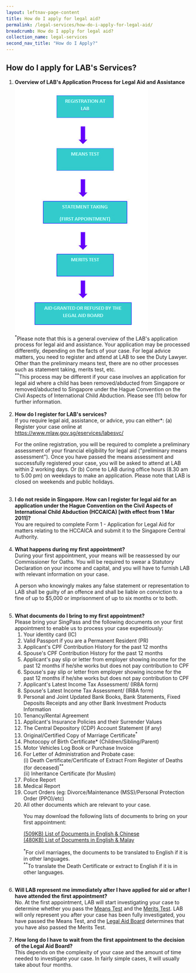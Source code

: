 ```yaml
---
layout: leftnav-page-content
title: How do I apply for legal aid?
permalink: /legal-services/how-do-i-apply-for-legal-aid/
breadcrumb: How do I apply for legal aid?
collection_name: legal-services
second_nav_title: "How do I Apply?"
---
```


How do I apply for LAB's Services?
---

<style>
ol li .image{width:364px; height:679px;}
  
ol li .image img{max-width:100%;}
</style>

<ol>
  <li>
    <b>Overview of LAB's Application Process for Legal Aid and Assistance</b><br>
    <div class="image"><img src="/images/legal-aid-overview.jpg/" alt="Overview of legal Aid Process" title="Overview"></div>
    <sup>*</sup>Please note that this is a general overview of the LAB's application process for legal aid and assistance. Your application may be processed differently, depending on the facts of your case.
    For legal advice matters, you need to register and attend at LAB to see the Duty Lawyer. Other than the preliminary means test, there are no other processes such as statement taking, merits test, etc.<br>
    <sup>**</sup>This process may be different if your case involves an application for legal aid where a child has been removed/abducted from Singapore or removed/abducted to Singapore under the Hague Convention on the Civil Aspects of International Child Abduction.
  Please see (11) below for further information.</li><br>
  <li>
    <b>How do I register for LAB's services?</b><br>
    If you require legal aid, assistance, or advice, you can either*:
    (a) Register your case online at <a href="https://www.mlaw.gov.sg/eservices/labesvc/">https://www.mlaw.gov.sg/eservices/labesvc/</a>
    <p>For the online registration, you will be required to complete a preliminary assessment of your financial eligibility for legal aid ("preliminary means assessment"). Once you have passed the means assessment and successfully registered your case, you will be asked to attend at LAB within 2 working days. 
    Or
    (b) Come to LAB during office hours (8.30 am to 5.00 pm) on weekdays to make an application. Please note that LAB is closed on weekends and public holidays.</p>
  </li><br>
  <li>
    <b>I do not reside in Singapore. How can I register for legal aid for an application under the Hague Convention on the Civil Aspects of International Child Abduction (HCCAICA) [with effect from 1 Mar 2011]?</b><br>
    You are required to complete Form 1 - Application for Legal Aid for matters relating to the HCCAICA and submit it to the Singapore Central Authority.
  </li><br>
  <li>
    <b>What happens during my first appointment?</b><br>
    During your first appointment, your means will be reassessed by our Commissioner for Oaths. You will be required to swear a Statutory Declaration on your income and capital, and you will have to furnish LAB with relevant information on your case.
    <p>A person who knowingly makes any false statement or representation to LAB shall be guilty of an offence and shall be liable on conviction to a fine of up to $5,000 or imprisonment of up to six months or to both.</p>
  </li><br>
  <li>
    <b>What documents do I bring to my first appointment?</b><br>
    Please bring your SingPass and the following documents on your first appointment to enable us to process your case expeditiously:
    <ol>
      <li>Your identity card (IC)</li>
      <li>Valid Passport if you are a Permanent Resident (PR)</li>
      <li>Applicant's CPF Contribution History for the past 12 months</li>
      <li>Spouse's CPF Contribution History for the past 12 months</li>
      <li>Applicant's pay slip or letter from employer showing income for the past 12 months if he/she works but does not pay contribution to CPF</li>
      <li>Spouse's pay slip or letter from employer showing income for the past 12 months if he/she works but does not pay contribution to CPF</li>
      <li>Applicant's Latest Income Tax Assessment/ (IR8A form)</li>
      <li>Spouse's Latest Income Tax Assessment/ (IR8A form)</li>
      <li>Personal and Joint Updated Bank Books, Bank Statements, Fixed Deposits Receipts and any other Bank Investment Products Information</li>
      <li>Tenancy/Rental Agreement</li>
      <li>Applicant's Insurance Policies and their Surrender Values</li>
      <li>The Central Depository (CDP) Account Statement (if any)</li>
      <li>Original/Certified Copy of Marriage Certificate<sup>*</sup></li>
      <li>Photocopy of Birth Certificate* (Children/Sibling/Parent)</li>
      <li>Motor Vehicles Log Book or Purchase Invoice</li>
      <li>
        For Letter of Administration and Probate case:<br>
        (i) Death Certificate/Certificate of Extract From Register of Deaths (for deceased)<sup>**</sup><br>
        (ii) Inheritance Certificate (for Muslim)
      </li>
      <li>Police Report</li>
      <li>Medical Report</li>
      <li>Court Orders (eg: Divorce/Maintenance (MSS)/Personal Protection Order (PPO)/etc)</li>
      <li>
        All other documents which are relevant to your case.<br>
        <p>You may download the following lists of documents to bring on your first appointment:</p>
        <a href="/files/DocumentsToBringEngandMandarin.pdf">(509KB) List of Documents in English & Chinese</a><br>
        <a href="/files/DocstoBringEngandMalay.pdf">(480KB) List of Documents in English & Malay</a>
        <p><sup>*</sup>For civil marriages, the documents to be translated to English if it is in other languages.<br>
        <sup>**</sup>To translate the Death Certificate or extract to English if it is in other languages.</p>
      </li>
    </ol>
  </li><br>
  <li>
    <b>Will LAB represent me immediately after I have applied for aid or after I have attended the first appointment?</b><br>
    No. At the first appointment, LAB will start investigating your case to determine whether you pass the <a href="/legal-services/taking-the-means-test/">Means Test</a> and the <a href="/legal-services/taking-the-merits-test/">Merits Test</a>. LAB will only represent you after your case has been fully investigated, you have passed the Means Test, and the <a href="/legal-services/grant-by-legal-aid-board/">Legal Aid Board</a> determines that you have also passed the Merits Test.
  </li><br>
  <li>
    <b>How long do I have to wait from the first appointment to the decision of the Legal Aid Board?</b><br>
    This depends on the complexity of your case and the amount of time needed to investigate your case. In fairly simple cases, it will usually take about four months.
  </li>
</ol>
